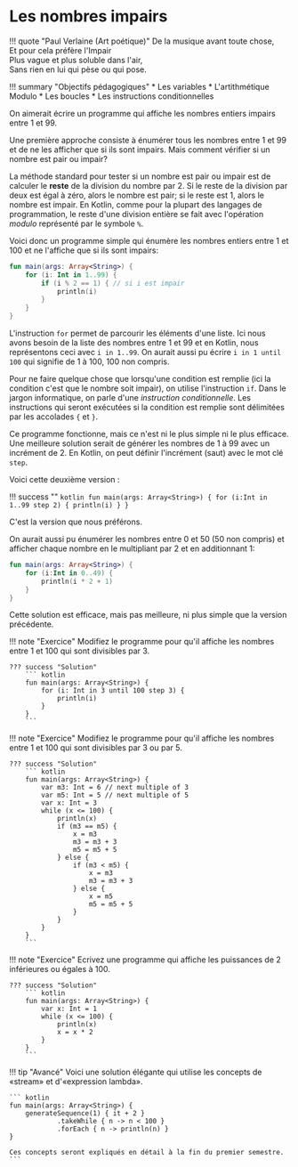 # Les nombres impairs

!!! quote "Paul Verlaine (Art poétique)"
    De la musique avant toute chose,  
    Et pour cela préfère l'Impair  
    Plus vague et plus soluble dans l'air,  
    Sans rien en lui qui pèse ou qui pose.

!!! summary "Objectifs pédagogiques"
    * Les variables
    * L'artithmétique Modulo
    * Les boucles
    * Les instructions conditionnelles

On aimerait écrire un programme qui affiche les nombres entiers impairs entre 1 et 99.

Une première approche consiste à énumérer tous les nombres entre 1 et 99 et de ne les afficher que si ils sont impairs.
Mais comment vérifier si un nombre est pair ou impair?

La méthode standard pour tester si un nombre est pair ou impair est de calculer le **reste** de la division du nombre par 2.
Si le reste de la division par deux est égal à zéro, alors le nombre est pair; si le reste est 1, alors le nombre est impair.
En Kotlin, comme pour la plupart des langages de programmation, le reste d'une division entière se fait avec l'opération *modulo*
représenté par le symbole `%`.

Voici donc un programme simple qui énumère les nombres entiers entre 1 et 100 et ne l'affiche que si ils sont impairs:

``` kotlin
fun main(args: Array<String>) {
    for (i: Int in 1..99) {
        if (i % 2 == 1) { // si i est impair
            println(i)
        }
    }
}
```

L'instruction `for` permet de parcourir les éléments d'une liste. Ici nous avons besoin de la liste des nombres entre 1 et 99 et 
en Kotlin, nous représentons ceci avec `i in 1..99`. On aurait aussi pu écrire `i in 1 until 100` qui signifie de 1 à 100, 100 non compris.

Pour ne faire quelque chose que lorsqu'une condition est remplie (ici la condition c'est que le nombre soit impair), on utilise
l'instruction `if`. Dans le jargon informatique, on parle d'une *instruction conditionnelle*. Les instructions qui seront
exécutées si la condition est remplie sont délimitées par les accolades `{` et `}`.

Ce programme fonctionne, mais ce n'est ni le plus simple ni le plus efficace. Une meilleure solution serait de
générer les nombres de 1 à 99 avec un incrément de 2. En Kotlin, on peut définir l'incrément (saut) avec le mot clé `step`.

Voici cette deuxième version :

!!! success ""
    ``` kotlin
    fun main(args: Array<String>) {
        for (i:Int in 1..99 step 2) {
            println(i)
        }
    }
    ```

C'est la version que nous préférons.

On aurait aussi pu énumérer les nombres entre 0 et 50 (50 non compris) et afficher chaque nombre en le multipliant par 2 et en additionnant 1:

``` kotlin
fun main(args: Array<String>) {
    for (i:Int in 0..49) {
        println(i * 2 + 1)
    }
}
```

Cette solution est efficace, mais pas meilleure, ni plus simple que la version précédente.

!!! note "Exercice"
    Modifiez le programme pour qu'il affiche les nombres entre 1 et 100 qui sont divisibles par 3.

    ??? success "Solution"
        ``` kotlin
        fun main(args: Array<String>) {
            for (i: Int in 3 until 100 step 3) {
                println(i)
            }
        }
        ```

!!! note "Exercice"
    Modifiez le programme pour qu'il affiche les nombres entre 1 et 100 qui sont divisibles par 3 ou par 5.

    ??? success "Solution"
        ``` kotlin
        fun main(args: Array<String>) {
            var m3: Int = 6 // next multiple of 3
            var m5: Int = 5 // next multiple of 5
            var x: Int = 3
            while (x <= 100) {
                println(x)
                if (m3 == m5) {
                    x = m3
                    m3 = m3 + 3
                    m5 = m5 + 5
                } else {
                    if (m3 < m5) {
                        x = m3
                        m3 = m3 + 3
                    } else {
                        x = m5
                        m5 = m5 + 5
                    }
                }
            }
        }
        ```

!!! note "Exercice"
    Ecrivez une programme qui affiche les puissances de 2 inférieures ou égales à 100.

    ??? success "Solution"
        ``` kotlin
        fun main(args: Array<String>) {
            var x: Int = 1
            while (x <= 100) {
                println(x)
                x = x * 2
            }
        }
        ```

!!! tip "Avancé"
    Voici une solution élégante qui utilise les concepts de «stream» et d'«expression lambda».

    ``` kotlin
    fun main(args: Array<String>) {
        generateSequence(1) { it + 2 }
                .takeWhile { n -> n < 100 }
                .forEach { n -> println(n) }
    }

    Ces concepts seront expliqués en détail à la fin du premier semestre.
    ```
